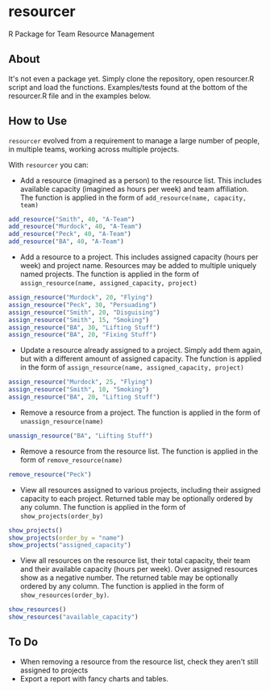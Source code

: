 # resourcer
R Package for Team Resource Management

## About

It's not even a package yet. Simply clone the repository, open resourcer.R script and load the functions. Examples/tests found at the bottom of the resourcer.R file and in the examples below.

## How to Use

`resourcer` evolved from a requirement to manage a large number of people, in multiple teams, working across multiple projects.

With `resourcer` you can:

* Add a resource (imagined as a person) to the resource list. This includes available capacity (imagined as hours per week) and team affiliation. The function is applied in the form of `add_resource(name, capacity, team)`

```r
add_resource("Smith", 40, "A-Team")
add_resource("Murdock", 40, "A-Team")
add_resource("Peck", 40, "A-Team")
add_resource("BA", 40, "A-Team")
```

* Add a resource to a project. This includes assigned capacity (hours per week) and project name. Resources may be added to multiple uniquely named projects. The function is applied in the form of `assign_resource(name, assigned_capacity, project)`

```r
assign_resource("Murdock", 20, "Flying")
assign_resource("Peck", 30, "Persuading")
assign_resource("Smith", 20, "Disguising")
assign_resource("Smith", 15, "Smoking")
assign_resource("BA", 30, "Lifting Stuff")
assign_resource("BA", 20, "Fixing Stuff")
```
* Update a resource already assigned to a project. Simply add them again, but with a different amount of assigned capacity. The function is applied in the form of `assign_resource(name, assigned_capacity, project)`

```r
assign_resource("Murdock", 25, "Flying")
assign_resource("Smith", 10, "Smoking")
assign_resource("BA", 20, "Lifting Stuff")
```

* Remove a resource from a project. The function is applied in the form of `unassign_resource(name)`

```r
unassign_resource("BA", "Lifting Stuff")
```

* Remove a resource from the resource list. The function is applied in the form of `remove_resource(name)`

```r
remove_resource("Peck")
```

* View all resources assigned to various projects, including their assigned capacity to each project. Returned table may be optionally ordered by any column. The function is applied in the form of `show_projects(order_by)`

```r
show_projects()
show_projects(order_by = "name")
show_projects("assigned_capacity")
```


* View all resources on the resource list, their total capacity, their team and their available capacity (hours per week). Over assigned resources show as a negative number. The returned table may be optionally ordered by any column. The function is applied in the form of `show_resources(order_by)`. 

```r
show_resources()
show_resources("available_capacity")
```

## To Do

* When removing a resource from the resource list, check they aren't still assigned to projects
* Export a report with fancy charts and tables.




